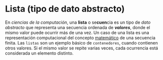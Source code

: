 # Lista (tipo de dato abstracto)

En *ciencias de la computación*, una **lista** o se**cuen**cia es un tipo de _dato abstracto_ que representa una secuencia ordenada de ***valores***, donde el mismo valor puede ocurrir más de una vez. Un caso de una lista es una representación computacional del concepto [matemático](https://es.wikipedia.org/wiki/Matem%C3%A1ticas) de una secuencia finita. Las `listas` son un ejemplo básico de `contenedores`, cuando contienen otros valores. Si el mismo valor se repite varias veces, cada ocurrencia está considerada un elemento distinto.
